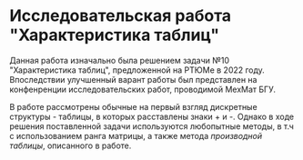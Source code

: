 # Исследовательская работа "Характеристика таблиц"
Данная работа изначально была решением задачи №10 "Характеристика таблиц", предложенной на РТЮМе в 2022 году.
Впоследствии улучшенный варант работы был представлен на конфенренции исследовательских работ, проводимой МехМат БГУ.

В работе рассмотрены обычные на первый взгляд дискретные структуры - таблицы, в которых расставлены знаки + и -. Однако в ходе решения поставленной задачи
используются любопытные методы, в т.ч с использованием ранга матрицы, а также метода *производной таблицы*, описанного в работе.
